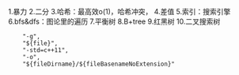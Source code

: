 1.暴力
2.二分
3.哈希：最高效o(1)，哈希冲突，
4.差值
5.索引：搜索引擎
6.bfs&dfs：图论里的遍历
7.平衡树
8.B+tree
9.红黑树
10.二叉搜索树

        "-g",
		"${file}",
        "-std=c++11",
		"-o",
		"${fileDirname}/${fileBasenameNoExtension}"